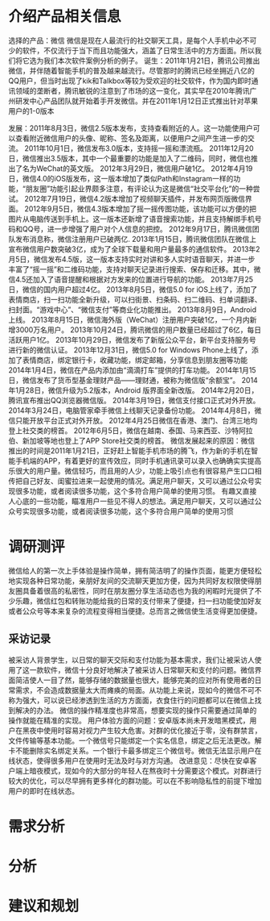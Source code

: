 # 介绍产品相关信息
选择的产品：微信
微信是现在人最流行的社交聊天工具，是每个人手机中必不可少的软件，不仅流行于当下而且功能强大，涵盖了日常生活中的方方面面。所以我们将它选为我们本次软件案例分析的例子。
诞生：2011年1月21日，腾讯公司推出微信，并伴随着智能手机的普及越来越流行。尽管那时的腾讯已经坐拥近八亿的QQ用户，但当时出现了kik和Talkbox等较为受欢迎的社交软件，作为国内即时通讯领域的垄断者，腾讯敏锐的注意到了市场的这一变化，其实早在2010年腾讯广州研发中心产品团队就开始着手开发微信。并在2011年1月12日正式推出针对苹果用户的1-0版本

发展：2011年8月3日，微信2.5版本发布，支持查看附近的人。这一功能使用户可以查看附近微信用户的头像、昵称、签名及距离，以便用户之间产生进一步的交流。
2011年10月1日，微信发布3.0版本，支持摇一摇和漂流瓶。
2011年12月20日，微信推出3.5版本，其中一个最重要的功能是加入了二维码，同时，微信也推出了名为WeChat的英文版。
2012年3月29日，微信用户破1亿。
2012年4月19日，微信4.0的iOS版发布，这一版本增加了类似Path和Instagram一样的功能，“朋友圈”功能引起业界颇多注意，有评论认为这是微信“社交平台化”的一种尝试。
2012年7月19日，微信4.2版本增加了视频聊天插件，并发布网页版微信界面。
2012年9月5日，微信4.3版本增加了摇一摇传图功能，该功能可以方便的把图片从电脑传送到手机上。这一版本还新增了语音搜索功能，并且支持解绑手机号码和QQ号，进一步增强了用户对个人信息的把控。
2012年9月17日，腾讯微信团队发布消息称，微信注册用户已破两亿.
2013年1月15日，腾讯微信团队在微信上宣布微信用户数突破3亿，成为了全球下载量和用户量最多的通信软件。
2013年2月5日，微信发布4.5版，这一版本支持实时对讲和多人实时语音聊天，并进一步丰富了“摇一摇”和二维码功能，支持对聊天记录进行搜索、保存和迁移。其中，微信4.5还加入了语音提醒和根据对方发来的位置进行导航的功能。
2013年7月25日，微信的国内用户超过4亿。
2013年8月5日，微信5.0 for iOS上线了，添加了表情商店，扫一扫功能全新升级，可以扫街景、扫条码、扫二维码、扫单词翻译、扫封面。“游戏中心”、“微信支付”等商业化功能推出。
2013年8月9日，Android 上线。
2013年8月15日，微信海外版（WeChat）注册用户突破1亿，一个月内新增3000万名用户。
2013年10月24日，腾讯微信的用户数量已经超过了6亿，每日活跃用户1亿。
2013年10月29日，微信发布了新版公众平台，新平台支持服务号进行新的微信认证。
2013年12月31日，微信5.0 for Windows Phone上线了，添加了表情商店，绑定银行卡，收藏功能，绑定邮箱，分享信息到朋友圈等功能
2014年1月4日，微信在产品内添加由“滴滴打车”提供的打车功能。
2014年1月15日，微信发布了货币型基金理财产品——理财通，被称为微信版“余额宝”。
2014年1月28日，微信升级为5.2版本，Android 版界面全新改版。
2014年2月20日，腾讯宣布推出QQ浏览器微信版。
2014年3月19日，微信支付接口正式对外开放。
2014年3月24日，电脑管家牵手微信上线聊天记录备份功能。
2014年4月8日，微信只能开放平台正式对外开放。
2012年4月25日微信在香港、澳门、台湾三地均登上社交类的榜首。
2012年6月5日，微信在越南、泰国、马来西亚、沙特阿拉伯、新加坡等地也登上了APP Store社交类的榜首。
微信发展起来的原因：微信推出的时间是2011年1月21日，正好赶上智能手机市场的腾飞，作为新的手机在智能手机端的APP，有着更好的宣传效应，同时手机通讯录可以录入也确确实实提高乐很大的用户量。微信轻巧，而且用的人少，功能上吸引点也有很容易产生口口相传把自己好友、闺蜜拉进来一起使用的情况。满足用户聊天，又可以通过公众号实现很多功能，或者阅读很多功能，这个多符合用户简单的使用习惯。
有趣又直接人心底的一些功能，瞄准用户一些见不得人的想法。满足用户聊天，又可以通过公众号实现很多功能，或者阅读很多功能，这个多符合用户简单的使用习惯

# 调研测评
微信给人的第一次上手体验是操作简单，拥有简洁明了的操作页面，能更方便轻松地实现各种日常功能，亲朋好友间的交流聊天更加方便，因为共同好友权限使得朋友圈具备着很高的私密性，同时在朋友圈分享生活动态也为我的闲暇时光提供了不少乐趣，微信红包和转账功能给我的日常的支付带来了便捷，扫一扫功能使加好友或者公众号等本来复杂的流程变得相当便捷。总而言之微信使生活变得更加便捷。
## 采访记录
被采访人背景学生，以日常的聊天交际和支付功能为基本需求，我们让被采访人使用了这一款软件，微信十分良好地解决了被采访人日常聊天和支付的问题。微信界面简洁使人一目了然，能够存储的数据量也很大，能够完美的应对所有使用者的日常需求，不会造成数据量太大而瘫痪的局面。从功能上来说，现如今的微信不可不称为强大，可以说已经渗透到生活的方方面面，衣食住行的问题都可以在微信上找到解决的办法。
微信的操作精准度也非常高，想要实现的操作只需要通过简单的操作就能在精准的实现。
用户体验方面的问题：安卓版本尚未开发暗黑模式，用户在黑夜中使用时容易对视力产生较大危害。对群的优化接近于零，没有群禁言，文件传输等基本功能。一个微信号只能绑定一个实名信息，绑定之后无法更改。解卡不能删除实名绑定关系。一个银行卡最多绑定三个微信号。微信无法显示用户在线状态，使得很多用户在使用时无法及时与对方沟通。
改进意见：尽快在安卓客户端上暗夜模式，现如今的大部分的年轻人在熬夜时十分需要这个模式。对群进行较大的优化，可以尽早拥有更多样化的群功能。可以在不影响隐私性的前提下增加用户的即时在线状态。
# 需求分析
# 分析
# 建议和规划
